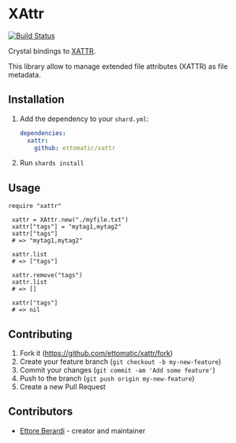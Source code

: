 # XAttr

[![Build Status](https://travis-ci.org/ettomatic/xattr.svg?branch=master)](https://travis-ci.org/ettomatic/xattr)

Crystal bindings to [XATTR](https://man7.org/linux/man-pages/man7/xattr.7.html).

This library allow to manage extended file attributes (XATTR) as file metadata.


## Installation

1. Add the dependency to your `shard.yml`:

   ```yaml
   dependencies:
     xattr:
       github: ettomatic/xattr
   ```

2. Run `shards install`

## Usage

```crystal
require "xattr"

 xattr = XAttr.new("./myfile.txt")
 xattr["tags"] = "mytag1,mytag2"
 xattr["tags"]
 # => "mytag1,mytag2"

 xattr.list
 # => ["tags"]

 xattr.remove("tags")
 xattr.list
 # => []

 xattr["tags"]
 # => nil
```

## Contributing

1. Fork it (<https://github.com/ettomatic/xattr/fork>)
2. Create your feature branch (`git checkout -b my-new-feature`)
3. Commit your changes (`git commit -am 'Add some feature'`)
4. Push to the branch (`git push origin my-new-feature`)
5. Create a new Pull Request

## Contributors

- [Ettore Berardi](https://github.com/ettomatic) - creator and maintainer
